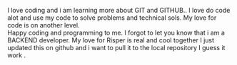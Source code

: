 I love coding and i am learning more about GIT and GITHUB..
I love do code alot and use my code to solve problems and technical sols.
My love for code is on another level.\
Happy coding and programming to me.
I forgot to let you know that i am a BACKEND developer.
My love for Risper is real and cool together
I just updated this on github and i  want to  pull it to the local repository
I guess it work .
